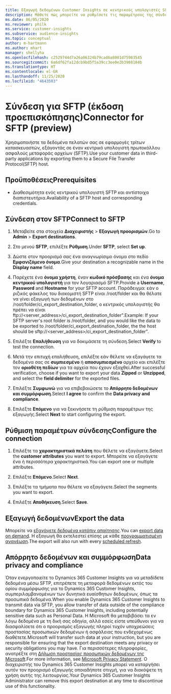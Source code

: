 ```yaml
---
title: Εξαγωγή δεδομένων Customer Insights σε κεντρικούς υπολογιστές SFTP
description: Μάθετε πώς μπορείτε να ρυθμίσετε τις παραμέτρους της σύνδεσης σε έναν κεντρικό υπολογιστή SFTP.
ms.date: 06/05/2020
ms.reviewer: philk
ms.service: customer-insights
ms.subservice: audience-insights
ms.topic: conceptual
author: m-hartmann
ms.author: mhart
manager: shellyha
ms.openlocfilehash: c2529744d7a26a06324b79cad6a8001d75903545
ms.sourcegitcommit: 6a6df62fa12dcb9bd5f5a39cc3ee0e2b3988184b
ms.translationtype: HT
ms.contentlocale: el-GR
ms.lasthandoff: 11/25/2020
ms.locfileid: "4643503"
---
```

# <a name="connector-for-sftp-preview"></a><span data-ttu-id="28065-103">Σύνδεση για SFTP (έκδοση προεπισκόπησης)</span><span class="sxs-lookup"><span data-stu-id="28065-103">Connector for SFTP (preview)</span></span>

<span data-ttu-id="28065-104">Χρησιμοποιήστε τα δεδομένα πελατών σας σε εφαρμογές τρίτων κατασκευαστών, εξάγοντάς σε έναν κεντρικό υπολογιστή πρωτοκόλλου ασφαλούς μεταφοράς αρχείων (SFTP).</span><span class="sxs-lookup"><span data-stu-id="28065-104">Use your customer data in third-party applications by exporting them to a Secure File Transfer Protocol(SFTP) host.</span></span>

## <a name="prerequisites"></a><span data-ttu-id="28065-105">Προϋποθέσεις</span><span class="sxs-lookup"><span data-stu-id="28065-105">Prerequisites</span></span>

- <span data-ttu-id="28065-106">Διαθεσιμότητα ενός κεντρικού υπολογιστή SFTP και αντίστοιχα διαπιστευτήρια.</span><span class="sxs-lookup"><span data-stu-id="28065-106">Availability of a SFTP host and corresponding credentials.</span></span>

## <a name="connect-to-sftp"></a><span data-ttu-id="28065-107">Σύνδεση στον SFTP</span><span class="sxs-lookup"><span data-stu-id="28065-107">Connect to SFTP</span></span>

1. <span data-ttu-id="28065-108">Μεταβείτε στα στοιχεία **Διαχειριστής** > **Εξαγωγή προορισμών**.</span><span class="sxs-lookup"><span data-stu-id="28065-108">Go to **Admin** > **Export destinations**.</span></span>

1. <span data-ttu-id="28065-109">Στο μενού **SFTP**, επιλέξτε **Ρύθμιση**.</span><span class="sxs-lookup"><span data-stu-id="28065-109">Under **SFTP**, select **Set up**.</span></span>

1. <span data-ttu-id="28065-110">Δώστε στον προορισμό σας ένα αναγνωρίσιμο όνομα στο πεδίο **Εμφανιζόμενο όνομα**.</span><span class="sxs-lookup"><span data-stu-id="28065-110">Give your destination a recognizable name in the **Display name** field.</span></span>

1. <span data-ttu-id="28065-111">Παρέχετε ένα **όνομα χρήστη**, έναν **κωδικό πρόσβασης** και ένα **όνομα κεντρικού υπολογιστή** για τον λογαριασμό SFTP.</span><span class="sxs-lookup"><span data-stu-id="28065-111">Provide a **Username**, **Password** and **Hostname** for your SFTP account.</span></span> <span data-ttu-id="28065-112">Παράδειγμα: εάν ο ριζικός φάκελος του διακομιστή SFTP είναι /root/folder και θα θέλατε να γίνει εξαγωγή των δεδομένων στο /root/folder/ci_export_destination_folder, ο κεντρικός υπολογιστής θα πρέπει να είναι ftp://<server_address>/ci_export_destination_folder".</span><span class="sxs-lookup"><span data-stu-id="28065-112">Example: If your SFTP server's root folder is /root/folder, and you would like the data to be exported to /root/folder/ci_export_destination_folder, the the host should be sftp://<server_address>/ci_export_destination_folder".</span></span>

1. <span data-ttu-id="28065-113">Επιλέξτε **Επαλήθευση** για να δοκιμάσετε τη σύνδεση.</span><span class="sxs-lookup"><span data-stu-id="28065-113">Select **Verify** to test the connection.</span></span>

1. <span data-ttu-id="28065-114">Μετά την επιτυχή επαλήθευση, επιλέξτε εάν θέλετε να εξαγάγετε τα δεδομένα σας σε **συμπιεσμένο** ή **αποσυμπιεσμένο** αρχείο και επιλέξτε τον **οριοθέτη πεδίων** για τα αρχεία που έχουν εξαχθεί.</span><span class="sxs-lookup"><span data-stu-id="28065-114">After successful verification, choose if you want to export your data **Zipped** or **Unzipped**, and select the **field delimiter** for the exported files.</span></span>

1. <span data-ttu-id="28065-115">Επιλέξτε **Συμφωνώ** για να επιβεβαιώσετε το **Απόρρητο δεδομένων και συμμόρφωση**.</span><span class="sxs-lookup"><span data-stu-id="28065-115">Select **I agree** to confirm the **Data privacy and compliance**.</span></span>

1. <span data-ttu-id="28065-116">Επιλέξτε **Επόμενο** για να ξεκινήσετε τη ρύθμιση παραμέτρων της εξαγωγής.</span><span class="sxs-lookup"><span data-stu-id="28065-116">Select **Next** to start configuring the export.</span></span>

## <a name="configure-the-connection"></a><span data-ttu-id="28065-117">Ρύθμιση παραμέτρων σύνδεσης</span><span class="sxs-lookup"><span data-stu-id="28065-117">Configure the connection</span></span>

1. <span data-ttu-id="28065-118">Επιλέξτε τα **χαρακτηριστικά πελάτη** που θέλετε να εξαγάγετε.</span><span class="sxs-lookup"><span data-stu-id="28065-118">Select the **customer attributes** you want to export.</span></span> <span data-ttu-id="28065-119">Μπορείτε να εξαγάγετε ένα ή περισσότερα χαρακτηριστικά.</span><span class="sxs-lookup"><span data-stu-id="28065-119">You can export one or multiple attributes.</span></span>

1. <span data-ttu-id="28065-120">Επιλέξτε **Επόμενο**.</span><span class="sxs-lookup"><span data-stu-id="28065-120">Select **Next**.</span></span>

1. <span data-ttu-id="28065-121">Επιλέξτε τα τμήματα που θέλετε να εξαγάγετε.</span><span class="sxs-lookup"><span data-stu-id="28065-121">Select the segments you want to export.</span></span>

1. <span data-ttu-id="28065-122">Επιλέξτε **Αποθήκευση**.</span><span class="sxs-lookup"><span data-stu-id="28065-122">Select **Save**.</span></span>

## <a name="export-the-data"></a><span data-ttu-id="28065-123">Εξαγωγή δεδομένων</span><span class="sxs-lookup"><span data-stu-id="28065-123">Export the data</span></span>

<span data-ttu-id="28065-124">Μπορείτε να [εξαγάγετε δεδομένα κατόπιν απαίτησης](export-destinations.md).</span><span class="sxs-lookup"><span data-stu-id="28065-124">You can [export data on demand](export-destinations.md).</span></span> <span data-ttu-id="28065-125">Η εξαγωγή θα εκτελεστεί επίσης με κάθε [προγραμματισμένη ανανέωση](system.md#schedule-tab).</span><span class="sxs-lookup"><span data-stu-id="28065-125">The export will also run with every [scheduled refresh](system.md#schedule-tab).</span></span>

## <a name="data-privacy-and-compliance"></a><span data-ttu-id="28065-126">Απόρρητο δεδομένων και συμμόρφωση</span><span class="sxs-lookup"><span data-stu-id="28065-126">Data privacy and compliance</span></span>

<span data-ttu-id="28065-127">Όταν ενεργοποιείτε το Dynamics 365 Customer Insights για να μεταδίδετε δεδομένα μέσω SFTP, επιτρέπετε τη μεταφορά δεδομένων εκτός του ορίου συμμόρφωσης για το Dynamics 365 Customer Insights, συμπεριλαμβανομένων των δυνητικά ευαίσθητων δεδομένων, όπως τα προσωπικά δεδομένα.</span><span class="sxs-lookup"><span data-stu-id="28065-127">When you enable Dynamics 365 Customer Insights to transmit data via SFTP, you allow transfer of data outside of the compliance boundary for Dynamics 365 Customer Insights, including potentially sensitive data such as Personal Data.</span></span> <span data-ttu-id="28065-128">Η Microsoft θα μεταβιβάσει τα εν λόγω δεδομένα με τη δική σας οδηγία, αλλά εσείς είστε υπεύθυνοι για να διασφαλίσετε ότι ο προορισμός εξαγωγής πληροί τυχόν υποχρεώσεις προστασίας προσωπικών δεδομένων ή ασφάλειας που ενδεχομένως διαθέτετε.</span><span class="sxs-lookup"><span data-stu-id="28065-128">Microsoft will transfer such data at your instruction, but you are responsible for ensuring that the export destination meets any privacy or security obligations you may have.</span></span> <span data-ttu-id="28065-129">Για περισσότερες πληροφορίες, ανατρέξτε στη [Δήλωση προστασίας προσωπικών δεδομένων της Microsoft](https://go.microsoft.com/fwlink/?linkid=396732).</span><span class="sxs-lookup"><span data-stu-id="28065-129">For more information, see [Microsoft Privacy Statement](https://go.microsoft.com/fwlink/?linkid=396732).</span></span>
<span data-ttu-id="28065-130">Ο διαχειριστής του Dynamics 365 Customer Insights μπορεί να καταργήσει αυτόν τον προορισμό εξαγωγής οποιαδήποτε στιγμή, για να διακόψετε τη χρήση αυτής της λειτουργίας.</span><span class="sxs-lookup"><span data-stu-id="28065-130">Your Dynamics 365 Customer Insights Administrator can remove this export destination at any time to discontinue use of this functionality.</span></span>
